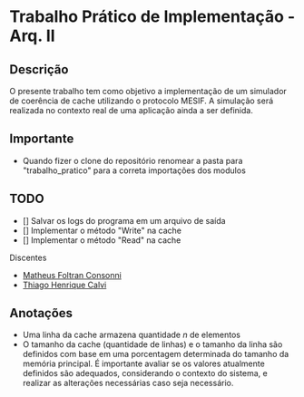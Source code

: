 # Trabalho Prático de Implementação - Arq. II

## Descrição
O presente trabalho tem como objetivo a implementação de um simulador de coerência de cache utilizando o protocolo MESIF. A simulação será realizada no contexto real de uma aplicação ainda a ser definida.
<!--Escrever outra descrição mais detalha sobre o programa e implementação-->

## Importante
- Quando fizer o clone do repositório renomear a pasta para "trabalho_pratico" para a correta importações dos modulos

## TODO
- [] Salvar os logs do programa em um arquivo de saída
- [] Implementar o método "Write" na cache
- [] Implementar o método "Read" na cache

Discentes
- [Matheus Foltran Consonni](https://github.com/MatheusFoltran)
- [Thiago Henrique Calvi](https://github.com/thiagocalvi)

## Anotações
- Uma linha da cache armazena quantidade *n* de elementos
- O tamanho da cache (quantidade de linhas) e o tamanho da linha são definidos com base em uma porcentagem determinada do tamanho da memória principal. É importante avaliar se os valores atualmente definidos são adequados, considerando o contexto do sistema, e realizar as alterações necessárias caso seja necessário.